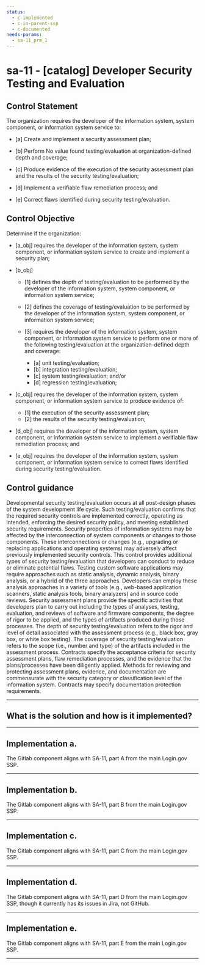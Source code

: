 ```yaml
---
status:
  - c-implemented
  - c-in-parent-ssp
  - c-documented
needs-params:
  - sa-11_prm_1
---
```


# sa-11 - \[catalog\] Developer Security Testing and Evaluation

## Control Statement

The organization requires the developer of the information system, system component, or information system service to:

- \[a\] Create and implement a security assessment plan;

- \[b\] Perform No value found testing/evaluation at organization-defined depth and coverage;

- \[c\] Produce evidence of the execution of the security assessment plan and the results of the security testing/evaluation;

- \[d\] Implement a verifiable flaw remediation process; and

- \[e\] Correct flaws identified during security testing/evaluation.

## Control Objective

Determine if the organization:

- \[a_obj\] requires the developer of the information system, system component, or information system service to create and implement a security plan;

- \[b_obj\]

  - \[1\] defines the depth of testing/evaluation to be performed by the developer of the information system, system component, or information system service;
  - \[2\] defines the coverage of testing/evaluation to be performed by the developer of the information system, system component, or information system service;
  - \[3\] requires the developer of the information system, system component, or information system service to perform one or more of the following testing/evaluation at the organization-defined depth and coverage:

    - \[a\] unit testing/evaluation;
    - \[b\] integration testing/evaluation;
    - \[c\] system testing/evaluation; and/or
    - \[d\] regression testing/evaluation;

- \[c_obj\] requires the developer of the information system, system component, or information system service to produce evidence of:

  - \[1\] the execution of the security assessment plan;
  - \[2\] the results of the security testing/evaluation;

- \[d_obj\] requires the developer of the information system, system component, or information system service to implement a verifiable flaw remediation process; and

- \[e_obj\] requires the developer of the information system, system component, or information system service to correct flaws identified during security testing/evaluation.

## Control guidance

Developmental security testing/evaluation occurs at all post-design phases of the system development life cycle. Such testing/evaluation confirms that the required security controls are implemented correctly, operating as intended, enforcing the desired security policy, and meeting established security requirements. Security properties of information systems may be affected by the interconnection of system components or changes to those components. These interconnections or changes (e.g., upgrading or replacing applications and operating systems) may adversely affect previously implemented security controls. This control provides additional types of security testing/evaluation that developers can conduct to reduce or eliminate potential flaws. Testing custom software applications may require approaches such as static analysis, dynamic analysis, binary analysis, or a hybrid of the three approaches. Developers can employ these analysis approaches in a variety of tools (e.g., web-based application scanners, static analysis tools, binary analyzers) and in source code reviews. Security assessment plans provide the specific activities that developers plan to carry out including the types of analyses, testing, evaluation, and reviews of software and firmware components, the degree of rigor to be applied, and the types of artifacts produced during those processes. The depth of security testing/evaluation refers to the rigor and level of detail associated with the assessment process (e.g., black box, gray box, or white box testing). The coverage of security testing/evaluation refers to the scope (i.e., number and type) of the artifacts included in the assessment process. Contracts specify the acceptance criteria for security assessment plans, flaw remediation processes, and the evidence that the plans/processes have been diligently applied. Methods for reviewing and protecting assessment plans, evidence, and documentation are commensurate with the security category or classification level of the information system. Contracts may specify documentation protection requirements.

______________________________________________________________________

## What is the solution and how is it implemented?

<!-- Please leave this section blank and enter implementation details in the parts below. -->

______________________________________________________________________

## Implementation a.

The Gitlab component aligns with SA-11, part A from the main Login.gov SSP.

______________________________________________________________________

## Implementation b.

The Gitlab component aligns with SA-11, part B from the main Login.gov SSP.

______________________________________________________________________

## Implementation c.

The Gitlab component aligns with SA-11, part C from the main Login.gov SSP.

______________________________________________________________________

## Implementation d.

The Gitlab component aligns with SA-11, part D from the main Login.gov SSP, though
it currently has its issues in Jira, not GitHub.

______________________________________________________________________

## Implementation e.

The Gitlab component aligns with SA-11, part E from the main Login.gov SSP.

______________________________________________________________________
